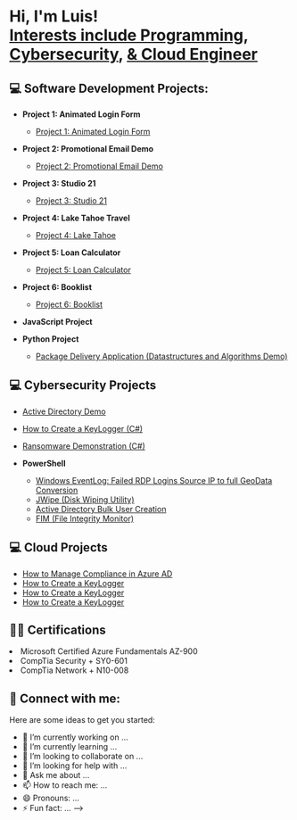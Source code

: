 <h1>Hi, I'm Luis! <br/><a href="https://github.com/lmo9d/Portfolio">Interests include Programming</a>, <a href="https://github.com/lmo9d/Portfolio">Cybersecurity</a>, <a href="https://github.com/lmo9d/Portfolio">& Cloud Engineer</a></h1>

<h2>💻 Software Development Projects:</h2>

- <b>Project 1: Animated Login Form </b>
  - [Project 1: Animated Login Form](https://lmo9d.github.io/Coding_Projects/)
- <b>Project 2: Promotional Email Demo</b>
  - [Project 2: Promotional Email Demo](https://lmo9d.github.io/Coding_Projects/)
- <b>Project 3: Studio 21</b>
  - [Project 3: Studio 21](https://lmo9d.github.io/Coding_Projects/)
- <b>Project 4: Lake Tahoe Travel</b>
  - [Project 4: Lake Tahoe](https://lmo9d.github.io/Coding_Projects/)
- <b>Project 5: Loan Calculator</b>
  - [Project 5: Loan Calculator](https://lmo9d.github.io/Coding_Projects/)
- <b>Project 6: Booklist</b>
  - [Project 6: Booklist](https://lmo9d.github.io/Coding_Projects/)

- <b>JavaScript Project</b>

- <b>Python Project</b>
  - [Package Delivery Application (Datastructures and Algorithms Demo)](https://github.com/joshmadakor1/Package-Delivery-Pathfinding-Algorithm)

<h2>💻 Cybersecurity Projects</h2>

- [Active Directory Demo](https://github.com/lmo9d/Cyb3rProjects.git)

- [How to Create a KeyLogger (C#)](https://github.com/lmo9d/Cyb3rProjects.git)
  
- [Ransomware Demonstration (C#)](https://github.com/lmo9d/Cyb3rProjects.git)

- <b>PowerShell</b>
  - [Windows EventLog: Failed RDP Logins Source IP to full GeoData Conversion](https://github.com/lmo9d)
  - [JWipe (Disk Wiping Utility)](https://github.com/lmo9d)
  - [Active Directory Bulk User Creation](https://github.com/lmo9d)
  - [FIM (File Integrity Monitor)](https://github.com/lmo9d)
    

<h2>💻 Cloud Projects</h2>

- [How to Manage Compliance in Azure AD](https://github.com/lmo9d/Cyb3rProjects.git)
- [How to Create a KeyLogger ](https://github.com/lmo9d/Cyb3rProjects.git)
- [How to Create a KeyLogger ](https://github.com/lmo9d/Cyb3rProjects.git)
- [How to Create a KeyLogger ](https://github.com/lmo9d/Cyb3rProjects.git)

<h2>👨‍💻 Certifications</h2

- Microsoft Certified Azure Fundamentals AZ-900
- CompTia Security + SY0-601
- CompTia Network + N10-008

<h2> 🤳 Connect with me:</h2>


Here are some ideas to get you started:

- 🔭 I’m currently working on ...
- 🌱 I’m currently learning ...
- 👯 I’m looking to collaborate on ...
- 🤔 I’m looking for help with ...
- 💬 Ask me about ...
- 📫 How to reach me: ...
- 😄 Pronouns: ...
- ⚡ Fun fact: ...
-->
